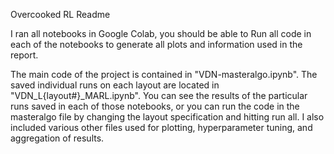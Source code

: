 Overcooked RL Readme

I ran all notebooks in Google Colab, you should be able to Run all code in each of the notebooks to generate all plots and information used in the report. 

The main code of the project is contained in "VDN-masteralgo.ipynb". The saved individual runs on each layout are located in "VDN_L{layout#}_MARL.ipynb". You can see the results of the particular runs saved in each of those notebooks, or you can run the code in the masteralgo file by changing the layout specification and hitting run all. I also included various other files used for plotting, hyperparameter tuning, and aggregation of results. 
